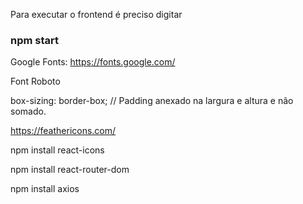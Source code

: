 Para executar o frontend é preciso digitar

### npm start



Google Fonts:  https://fonts.google.com/

Font Roboto


box-sizing: border-box; // Padding anexado na largura e altura e não somado. 


https://feathericons.com/


npm install react-icons

npm install react-router-dom

npm install axios